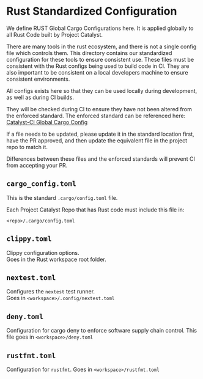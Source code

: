 # Rust Standardized Configuration

<!-- cspell: words rustfmt -->

We define RUST Global Cargo Configurations here.
It is applied globally to all Rust Code built by Project Catalyst.

There are many tools in the rust ecosystem, and there is not a single config file which controls them.
This directory contains our standardized configuration for these tools to ensure consistent use.
These files must be consistent with the Rust configs being used to build code in CI.
They are also important to be consistent on a local developers machine to ensure consistent environments.

All configs exists here so that they can be used locally during development, as well as during CI builds.  

They will be checked during CI to ensure they have not been altered from the enforced standard.
The enforced standard can be referenced here: [Catalyst-CI Global Cargo Config](todo)

If a file needs to be updated, please update it in the standard location first, have the PR
approved, and then update the equivalent file in the project repo to match it.

Differences between these files and the enforced standards will prevent CI from accepting your PR.

## `cargo_config.toml`

This is the standard `.cargo/config.toml` file.

Each Project Catalyst Repo that has Rust code must include this file in:

```path
<repo>/.cargo/config.toml
```

## `clippy.toml`

Clippy configuration options.  
Goes in the Rust workspace root folder.

## `nextest.toml`

Configures the `nextest` test runner.  
Goes in `<workspace>/.config/nextest.toml`

## `deny.toml`

Configuration for cargo deny to enforce software supply chain control.
This file goes in `<workspace>/deny.toml`

## `rustfmt.toml`

Configuration for `rustfmt`.
Goes in `<workspace>/rustfmt.toml`
